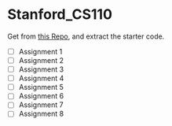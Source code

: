 # Stanford_CS110

Get from [this Repo](https://github.com/sauronalexander/cs110-1), and extract the starter code.

- [ ] Assignment 1
- [ ] Assignment 2
- [ ] Assignment 3
- [ ] Assignment 4
- [ ] Assignment 5
- [ ] Assignment 6
- [ ] Assignment 7
- [ ] Assignment 8
